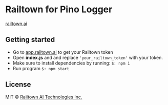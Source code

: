 # Railtown for Pino Logger
[railtown.ai](https://www.railtown.ai/)


## Getting started
- Go to [app.railtown.ai](https://app.railtown.ai/) to get your Railtown token
- Open **index.js** and and replace `'your_railtown_token'` with your token.
- Make sure to install dependencies by running: ```$: npm i ```
- Run program  ```$: npm start```

## License

MIT  © [Railtown AI Technologies Inc.](https://www.railtown.ai/)